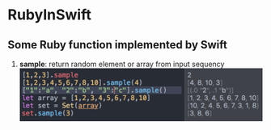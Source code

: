 # RubyInSwift
## Some Ruby function implemented by Swift

1. **sample**: return random element or array from input sequency
![alt tag](img/sample.png)
